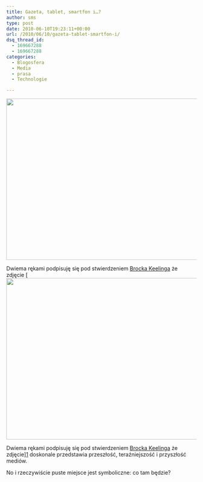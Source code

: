 ```yaml
---
title: Gazeta, tablet, smartfon i…?
author: sms
type: post
date: 2010-06-10T19:23:11+00:00
url: /2010/06/10/gazeta-tablet-smartfon-i/
dsq_thread_id:
  - 169667288
  - 169667288
categories:
  - Blogosfera
  - Media
  - prasa
  - Technologie

---
```

[<img class="aligncenter" src="http://sfist.com/attachments/SFist_Brock/ipadkindlepaper.jpg" alt="" width="640" height="427" />][1]

Dwiema rękami podpisuję się pod stwierdzeniem [Brocka Keelinga][2] że zdjęcie [[<img class="aligncenter" src="http://sfist.com/attachments/SFist_Brock/ipadkindlepaper.jpg" alt="" width="640" height="427" />][1]

Dwiema rękami podpisuję się pod stwierdzeniem [Brocka Keelinga][2] że zdjęcie][1] doskonale przedstawia przeszłość, teraźniejszość i przyszłość mediów.

No i rzeczywiście puste miejsce jest symboliczne: co tam będzie?

 [1]: http://sfist.com/attachments/SFist_Brock/ipadkindlepaper.jpg
 [2]: http://sfist.com/staff.php